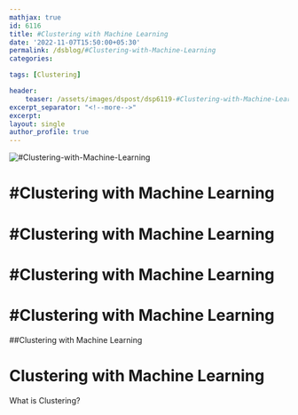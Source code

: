```yaml
---
mathjax: true
id: 6116
title: #Clustering with Machine Learning
date: '2022-11-07T15:50:00+05:30'
permalink: /dsblog/#Clustering-with-Machine-Learning
categories:

tags: [Clustering]

header:
    teaser: /assets/images/dspost/dsp6119-#Clustering-with-Machine-Learning.jpg
excerpt_separator: "<!--more-->"
excerpt:
layout: single
author_profile: true
---
```


![#Clustering-with-Machine-Learning](/assets/images/dspost/dsp6119-#Clustering-with-Machine-Learning.jpg)

# #Clustering with Machine Learning


# #Clustering with Machine Learning


# #Clustering with Machine Learning


# #Clustering with Machine Learning


##Clustering with Machine Learning


# Clustering with Machine Learning

What is Clustering?

